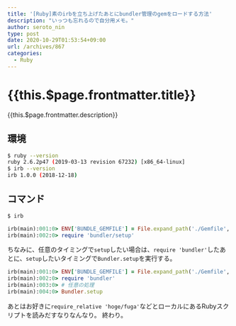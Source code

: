 ```yaml
---
title: '[Ruby]素のirbを立ち上げたあとにbundler管理のgemをロードする方法'
description: "いっつも忘れるので自分用メモ。"
author: seroto_nin
type: post
date: 2020-10-29T01:53:54+09:00
url: /archives/867
categories:
  - Ruby
---
```


# {{this.$page.frontmatter.title}}

<Date/><CategoriesPerPost/>

{{this.$page.frontmatter.description}}

<!--more-->

## 環境

```sh
$ ruby --version
ruby 2.6.2p47 (2019-03-13 revision 67232) [x86_64-linux]
$ irb --version
irb 1.0.0 (2018-12-18)
```

## コマンド

```sh
$ irb
```

```rb
irb(main):001:0> ENV['BUNDLE_GEMFILE'] = File.expand_path('./Gemfile', __dir__)
irb(main):002:0> require 'bundler/setup'
```

ちなみに、任意のタイミングで`setup`したい場合は、`require 'bundler'`したあとに、`setup`したいタイミングで`Bundler.setup`を実行する。

```rb
irb(main):001:0> ENV['BUNDLE_GEMFILE'] = File.expand_path('./Gemfile', __dir__)
irb(main):002:0> require 'bundler'
irb(main):003:0> # 任意の処理
irb(main):004:0> Bundler.setup
```

あとはお好きに`require_relative 'hoge/fuga'`などとローカルにあるRubyスクリプトを読みだすなりなんなり。
終わり。

<Comments />
